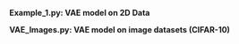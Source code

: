 **Example_1.py: VAE model on 2D Data**

**VAE_Images.py: VAE model on image datasets (CIFAR-10)**



 
